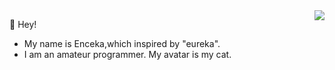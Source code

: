 <img align="right" src="https://github-readme-stats-one-bice.vercel.app/api?username=enceka&show_icons=true&include_all_commits=true&count_private=true&role=OWNER,ORGANIZATION_MEMBER,COLLABORATOR" />

👻 Hey!
- My name is Enceka,which inspired by "eureka".
- I am an amateur programmer. My avatar is my cat.
